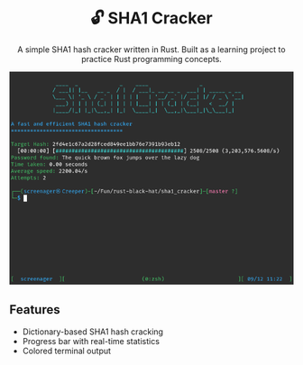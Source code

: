 <div align="center">
<h1>🔓 SHA1 Cracker</h1>
  <p>A simple SHA1 hash cracker written in Rust. Built as a learning project to practice Rust programming concepts.</p>
  <img src="screenshot.png" alt="./screenshot.png" width="600" />
</div>

## Features
- Dictionary-based SHA1 hash cracking
- Progress bar with real-time statistics
- Colored terminal output
